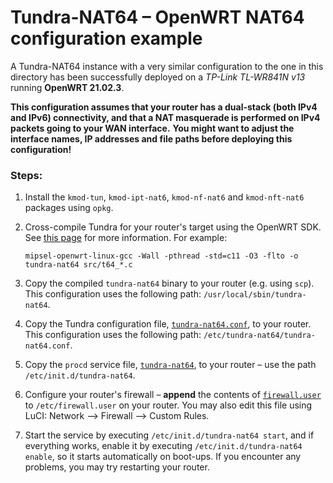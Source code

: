 # Tundra-NAT64 – OpenWRT NAT64 configuration example

A Tundra-NAT64 instance with a very similar configuration to the one in this directory has been successfully deployed
on a *TP-Link TL-WR841N v13* running **OpenWRT 21.02.3**.

**This configuration assumes that your router has a dual-stack (both IPv4 and IPv6) connectivity, and that a NAT masquerade is performed on IPv4 packets going to your WAN interface.**
**You might want to adjust the interface names, IP addresses and file paths before deploying this configuration!** 

### Steps:
1. Install the `kmod-tun`, `kmod-ipt-nat6`, `kmod-nf-nat6` and `kmod-nft-nat6` packages using `opkg`.

2. Cross-compile Tundra for your router's target using the OpenWRT SDK. See [this page](https://openwrt.org/docs/guide-developer/toolchain/crosscompile) for more information. For example:
   ```shell
   mipsel-openwrt-linux-gcc -Wall -pthread -std=c11 -O3 -flto -o tundra-nat64 src/t64_*.c
   ```

3. Copy the compiled `tundra-nat64` binary to your router (e.g. using `scp`). This configuration uses the following path: `/usr/local/sbin/tundra-nat64`.

4. Copy the Tundra configuration file, [`tundra-nat64.conf`](tundra-nat64.conf), to your router. This configuration uses the following path: `/etc/tundra-nat64/tundra-nat64.conf`. 
   
5. Copy the `procd` service file, [`tundra-nat64`](tundra-nat64), to your router – use the path `/etc/init.d/tundra-nat64`.

6. Configure your router's firewall – **append** the contents of [`firewall.user`](firewall.user) to `/etc/firewall.user` on your router.
   You may also edit this file using LuCI: Network --> Firewall --> Custom Rules.

7. Start the service by executing `/etc/init.d/tundra-nat64 start`, and if everything works, enable it by executing `/etc/init.d/tundra-nat64 enable`, so it starts automatically on boot-ups. If you encounter any problems, you may try restarting your router.
